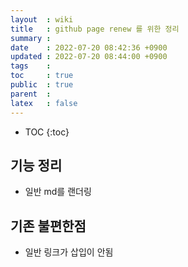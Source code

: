 ```yaml
---
layout  : wiki
title   : github page renew 를 위한 정리
summary : 
date    : 2022-07-20 08:42:36 +0900
updated : 2022-07-20 08:44:00 +0900
tags    : 
toc     : true
public  : true
parent  : 
latex   : false
---
```

* TOC
{:toc}

## 기능 정리
- 일반 md를 랜더링
 
## 기존 불편한점
- 일반 링크가 삽입이 안됨

